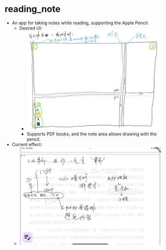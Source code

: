 # reading_note

* An app for taking notes while reading, supporting the Apple Pencil.
  * Desired UI:
    * ![](readme-assets/ui.jpeg)
    * Supports PDF books, and the note area allows drawing with the pencil.
* Current effect:
  * ![](readme-assets/screenshot.jpeg)
